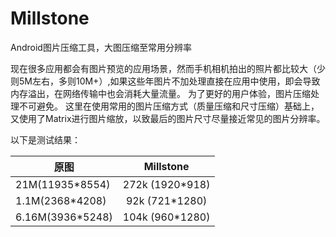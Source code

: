 # Millstone
Android图片压缩工具，大图压缩至常用分辨率

现在很多应用都会有图片预览的应用场景，然而手机相机拍出的照片都比较大（少则5M左右，多则10M+）,如果这些年图片不加处理直接在应用中使用，即会导致内存溢出，在网络传输中也会消耗大量流量。
为了更好的用户体验，图片压缩处理不可避免。
这里在使用常用的图片压缩方式（质量压缩和尺寸压缩）基础上，又使用了Matrix进行图片缩放，以致最后的图片尺寸尽量接近常见的图片分辨率。<p>
以下是测试结果：

| 原图              | Millstone       |
|-------------------|:---------------:|
| 21M(11935*8554)   |272k (1920*918)  |
| 1.1M(2368*4208)   |92k (721*1280)   |
| 6.16M(3936*5248)  |104k (960*1280)  |


